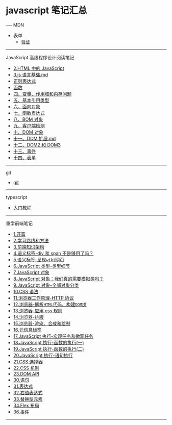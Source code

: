# javascript 笔记汇总

--- MDN

- 表单
  - [验证](./docs/MDN/HTML/form/form.validate.md)

---

JavaScript 高级程序设计阅读笔记

- [2.HTML 中的 JavaScript](./docs/高程笔记/2.在HTML中的JavaScript.md)
- [3.js 语言基础.md](./docs/高程笔记/3.js语言基础.md)
- [正则表达式](./docs/高程笔记/正则表达式（RegExp）.md)
- [函数](./docs/高程笔记/function.md)
- [四、变量、作用域和内存问题](./docs/高程笔记/四、变量、作用域和内存问题.md)
- [五、基本引用类型](./docs/高程笔记/05.基本引用类型.md)
- [六、面向对象](./docs/高程笔记/六、面向对象.md)
- [七、函数表达式](./docs/高程笔记/七、函数表达式.md)
- [八、BOM 对象](./docs/高程笔记/八、BOM对象.md)
- [九、客户端检测](./docs/高程笔记/九、客户端检测.md)
- [十、DOM 对象](./docs/高程笔记/十、DOM.md)
- [十一、DOM 扩展.md](./docs/高程笔记/11DOM扩展.md)
- [十二、DOM2 和 DOM3](./docs\高程笔记\12.DOM2和DOM3\12.DOM2和DOM3.md)
- [十三、事件](./docs\高程笔记/13.事件/13.事件.md)
- [十四、表单](./docs\高程笔记/14.表单.md)

---

git

- [git](./docs/git.md)

---

typescript

- [入门教程](./docs/ts/tutorial.md)

---

重学前端笔记

- [1.开篇](./docs/lessons/relearn-front-end-1.md)
- [2.学习路线和方法](./docs/lessons/relearn-front-end-2.md)
- [3.前端知识架构](./docs/lessons/relearn-front-end-3/relearn-front-end-3.md)
- [4.语义标签-div 和 span 不是够用了吗？](./docs/lessons/relearn-front-end-4.md)
- [5.语义标签-呈现`wiki`网页](./docs/lessons/relearn-front-end-5/relearn-front-end-5.md)
- [6.JavaScript 类型-类型细节](./docs/lessons/relearn-front-end-6/relearn-front-end-6.md)
- [7.JavaScript 对象](./docs/lessons/relearn-front-end-7.md)
- [8.JavaScript 对象：我们真的需要模拟类吗？](./docs/lessons/relearn-front-end-8.md)
- [9.JavaScript 对象-全部对象分类](./docs/lessons/relearn-front-end-9/relearn-front-end-9.md)
- [10.CSS 语法](./docs/lessons/relearn-front-end-10.md)
- [11.浏览器工作原理-HTTP 协议](./docs/lessons/relearn-front-end-11/relearn-front-end-11.md)
- [12.浏览器-解析`HTML`代码，构建`DOM`树](./docs/lessons/relearn-front-end-12/relearn-front-end-12.md)
- [13.浏览器-应用 css 规则](./docs/lessons/relearn-front-end-13.md)
- [14.浏览器-排版](./docs/lessons/relearn-front-end-14.md)
- [15.浏览器-渲染、合成和绘制](./docs/lessons/relearn-front-end-15.md)
- [16.元信息标签](./docs/lessons/relearn-front-end-16.md)
- [17.JavaScript 执行-宏观任务和微观任务](./docs/lessons/relearn-front-end-17.md)
- [18.JavaScript 执行-函数的执行(一)](./docs/lessons/relearn-front-end-18/relearn-front-end-18.md)
- [19.JavaScript 执行-函数的执行(二)](./docs/lessons/relearn-front-end-19/relearn-front-end-19.md)
- [20.JavaScript 执行-语句执行](./docs/lessons/relearn-front-end-20/relearn-front-end-20.md)
- [21.CSS 选择器](./docs/lessons/relearn-front-end-21/relearn-front-end-21.md)
- [22.CSS 机制](./docs/lessons/relearn-front-end-22/relearn-front-end-22.md)
- [23.DOM API](./docs/lessons/relearn-front-end-23/relearn-front-end-23.md)
- [30.语句](./docs/lessons/relearn-front-end-30.pdf)
- [31.表达式](./docs/lessons/relearn-front-end-31.md)
- [32.右值表达式](./docs/lessons/relearn-front-end-32.md)
- [33.替换型元素](./docs/lessons/relearn-front-end-33.md)
- [34.Flex 布局](./docs/lessons/relearn-front-end-34.md)
- [36.事件](./docs/lessons/relearn-front-end-36.md)

---

